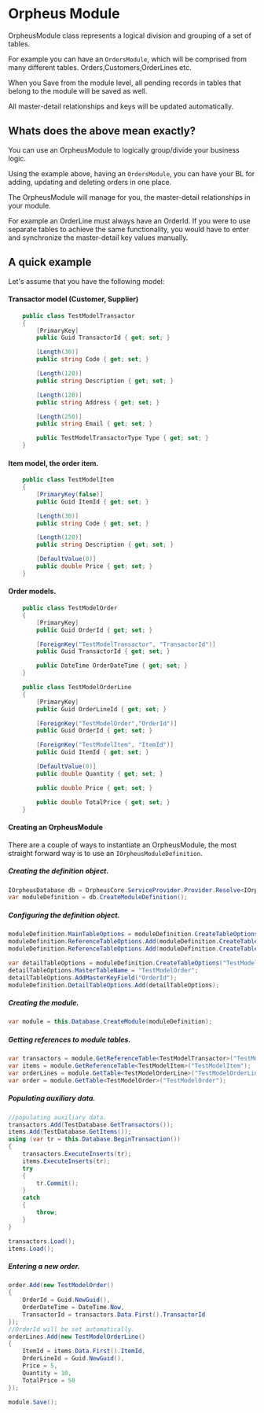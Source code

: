 ﻿# Orpheus Module
OrpheusModule class represents a logical division and grouping of a set of tables.

For example you can have an `OrdersModule`, which will be comprised from many different tables.
Orders,Customers,OrderLines etc. 

When you Save from the module level, all pending records in tables that belong to the module
will be saved as well. 

All master-detail relationships and keys will be updated automatically.

## Whats does the above mean exactly?
You can use an OrpheusModule to logically group/divide your business logic.

Using the example above, having an `OrdersModule`, you can have your BL for adding, updating
and deleting orders in one place.

The OrpheusModule will manage for you, the master-detail relationships in your module.

For example an OrderLine must always have an OrderId. 
If you were to use separate tables
to achieve the same functionality, you would have to enter and synchronize the master-detail
key values manually.

## A quick example
Let's assume that you have the following model:
#### Transactor model (Customer, Supplier)
```csharp
    public class TestModelTransactor
    {
        [PrimaryKey]
        public Guid TransactorId { get; set; }

        [Length(30)]
        public string Code { get; set; }

        [Length(120)]
        public string Description { get; set; }

        [Length(120)]
        public string Address { get; set; }

        [Length(250)]
        public string Email { get; set; }

        public TestModelTransactorType Type { get; set; }
    }
```
#### Item model, the order item.
```csharp
    public class TestModelItem
    {
        [PrimaryKey(false)]
        public Guid ItemId { get; set; }

        [Length(30)]
        public string Code { get; set; }

        [Length(120)]
        public string Description { get; set; }

        [DefaultValue(0)]
        public double Price { get; set; }
    }
```
#### Order models.
```csharp
    public class TestModelOrder
    {
        [PrimaryKey]
        public Guid OrderId { get; set; }

        [ForeignKey("TestModelTransactor", "TransactorId")]
        public Guid TransactorId { get; set; }

        public DateTime OrderDateTime { get; set; }
    }

    public class TestModelOrderLine
    {
        [PrimaryKey]
        public Guid OrderLineId { get; set; }

        [ForeignKey("TestModelOrder","OrderId")]
        public Guid OrderId { get; set; }

        [ForeignKey("TestModelItem", "ItemId")]
        public Guid ItemId { get; set; }

        [DefaultValue(0)]
        public double Quantity { get; set; }

        public double Price { get; set; }

        public double TotalPrice { get; set; }
    }
```

#### Creating an OrpheusModule
There are a couple of ways to instantiate an OrpheusModule, the most straight forward
way is to use an ```IOrpheusModuleDefinition```.

##### Creating the definition object.
```csharp
IOrpheusDatabase db = OrpheusCore.ServiceProvider.Provider.Resolve<IOrpheusDatabase>();
var moduleDefinition = db.CreateModuleDefinition();
```
##### Configuring the definition object.
```csharp
moduleDefinition.MainTableOptions = moduleDefinition.CreateTableOptions("TestModelOrder",typeof(TestModelOrder));
moduleDefinition.ReferenceTableOptions.Add(moduleDefinition.CreateTableOptions("TestModelTransactor", typeof(TestModelTransactor)));
moduleDefinition.ReferenceTableOptions.Add(moduleDefinition.CreateTableOptions("TestModelItem", typeof(TestModelItem)));

var detailTableOptions = moduleDefinition.CreateTableOptions("TestModelOrderLine", typeof(TestModelOrderLine));
detailTableOptions.MasterTableName = "TestModelOrder";
detailTableOptions.AddMasterKeyField("OrderId");
moduleDefinition.DetailTableOptions.Add(detailTableOptions);
```
##### Creating the module.
```csharp
var module = this.Database.CreateModule(moduleDefinition);
```

##### Getting references to module tables.
```csharp
var transactors = module.GetReferenceTable<TestModelTransactor>("TestModelTransactor");
var items = module.GetReferenceTable<TestModelItem>("TestModelItem");
var orderLines = module.GetTable<TestModelOrderLine>("TestModelOrderLine");
var order = module.GetTable<TestModelOrder>("TestModelOrder");
```

##### Populating auxiliary data.
```csharp
//populating auxiliary data.
transactors.Add(TestDatabase.GetTransactors());
items.Add(TestDatabase.GetItems());
using (var tr = this.Database.BeginTransaction())
{
    transactors.ExecuteInserts(tr);
    items.ExecuteInserts(tr);
    try
    {
        tr.Commit();
    }
    catch
    {
        throw;
    }
}

transactors.Load();
items.Load();
```

##### Entering a new order.
```csharp
order.Add(new TestModelOrder()
{
    OrderId = Guid.NewGuid(),
    OrderDateTime = DateTime.Now,
    TransactorId = transactors.Data.First().TransactorId
});
//OrderId will be set automatically.
orderLines.Add(new TestModelOrderLine()
{
    ItemId = items.Data.First().ItemId,
    OrderLineId = Guid.NewGuid(),
    Price = 5,
    Quantity = 10,
    TotalPrice = 50
});

module.Save();
```
